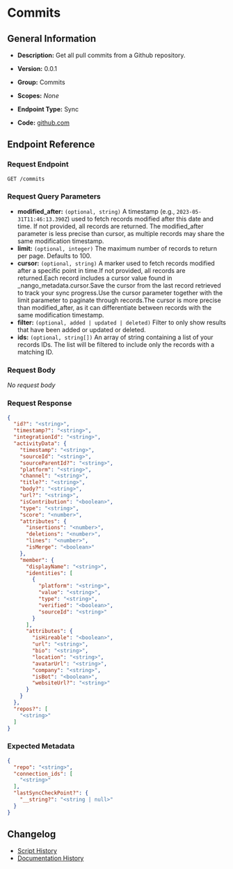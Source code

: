 <!-- BEGIN GENERATED CONTENT -->
# Commits

## General Information

- **Description:** Get all pull commits from a Github repository.

- **Version:** 0.0.1
- **Group:** Commits
- **Scopes:** _None_
- **Endpoint Type:** Sync
- **Code:** [github.com](https://github.com/NangoHQ/integration-templates/tree/main/integrations/github/syncs/commits.ts)


## Endpoint Reference

### Request Endpoint

`GET /commits`

### Request Query Parameters

- **modified_after:** `(optional, string)` A timestamp (e.g., `2023-05-31T11:46:13.390Z`) used to fetch records modified after this date and time. If not provided, all records are returned. The modified_after parameter is less precise than cursor, as multiple records may share the same modification timestamp.
- **limit:** `(optional, integer)` The maximum number of records to return per page. Defaults to 100.
- **cursor:** `(optional, string)` A marker used to fetch records modified after a specific point in time.If not provided, all records are returned.Each record includes a cursor value found in _nango_metadata.cursor.Save the cursor from the last record retrieved to track your sync progress.Use the cursor parameter together with the limit parameter to paginate through records.The cursor is more precise than modified_after, as it can differentiate between records with the same modification timestamp.
- **filter:** `(optional, added | updated | deleted)` Filter to only show results that have been added or updated or deleted.
- **ids:** `(optional, string[])` An array of string containing a list of your records IDs. The list will be filtered to include only the records with a matching ID.

### Request Body

_No request body_

### Request Response

```json
{
  "id?": "<string>",
  "timestamp?": "<string>",
  "integrationId": "<string>",
  "activityData": {
    "timestamp": "<string>",
    "sourceId": "<string>",
    "sourceParentId?": "<string>",
    "platform": "<string>",
    "channel": "<string>",
    "title?": "<string>",
    "body?": "<string>",
    "url?": "<string>",
    "isContribution": "<boolean>",
    "type": "<string>",
    "score": "<number>",
    "attributes": {
      "insertions": "<number>",
      "deletions": "<number>",
      "lines": "<number>",
      "isMerge": "<boolean>"
    },
    "member": {
      "displayName": "<string>",
      "identities": [
        {
          "platform": "<string>",
          "value": "<string>",
          "type": "<string>",
          "verified": "<boolean>",
          "sourceId": "<string>"
        }
      ],
      "attributes": {
        "isHireable": "<boolean>",
        "url": "<string>",
        "bio": "<string>",
        "location": "<string>",
        "avatarUrl": "<string>",
        "company": "<string>",
        "isBot": "<boolean>",
        "websiteUrl?": "<string>"
      }
    }
  },
  "repos?": [
    "<string>"
  ]
}
```

### Expected Metadata

```json
{
  "repo": "<string>",
  "connection_ids": [
    "<string>"
  ],
  "lastSyncCheckPoint?": {
    "__string?": "<string | null>"
  }
}
```

## Changelog

- [Script History](https://github.com/NangoHQ/integration-templates/commits/main/integrations/github/syncs/commits.ts)
- [Documentation History](https://github.com/NangoHQ/integration-templates/commits/main/integrations/github/syncs/commits.md)

<!-- END  GENERATED CONTENT -->

